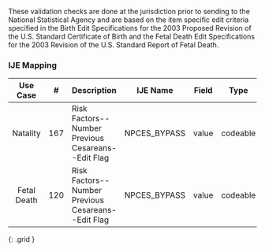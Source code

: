 These validation checks are done at the jurisdiction prior to sending to the National Statistical Agency and are based on the item specific edit criteria specified in the Birth Edit Specifications for the 2003 Proposed Revision of the U.S. Standard Certificate of Birth and the Fetal Death Edit Specifications for the 2003 Revision of the U.S. Standard Report of Fetal Death.
### IJE Mapping

| **Use Case** |  **#**   |  **Description**  | **IJE Name**  |  **Field**  |  **Type**  | **Value Set**  |
| :---------: | --------------- | ------------ | ------------- | ---------- | ---------- | -------------- |
| Natality | 167 | Risk Factors--Number Previous Cesareans--Edit Flag | NPCES_BYPASS | value |codeable |[PHVS_NumberOfPreviousCesareansEditFlags_NCHS], <br />See [Handling of edit flags]  |
| Fetal Death | 120 | Risk Factors--Number Previous Cesareans--Edit Flag | NPCES_BYPASS | value |codeable |[PHVS_NumberOfPreviousCesareansEditFlags_NCHS], <br />See [Handling of edit flags]  |
{: .grid }
